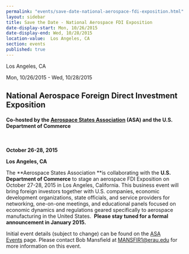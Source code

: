 ```yaml
---
permalink: "events/save-date-national-aerospace-fdi-exposition.html"
layout: sidebar
title: Save the Date - National Aerospace FDI Exposition
date-display-start: Mon, 10/26/2015
date-display-end: Wed, 10/28/2015
location-value:  Los Angeles, CA 
section: events
published: true
---
```

 Los Angeles, CA 

 Mon, 10/26/2015 - Wed, 10/28/2015

## National Aerospace Foreign Direct Investment Exposition

#### Co-hosted by the&nbsp;[Aerospace States Association](http://aerostates.org/)&nbsp;(ASA) and the U.S. Department of Commerce 
&nbsp;

**October 26-28, 2015**

**Los Angeles, CA**

The **Aerospace States Association
**is collaborating with the **U.S.
Department of Commerce** to stage
an aerospace FDI Exposition on October 27-28, 2015 in Los Angeles, California. This
business event will bring foreign investors together with U.S. companies,
economic development organizations, state officials, and service providers for
networking, one-on-one meetings, and educational panels focused on economic dynamics and
regulations geared specifically to aerospace manufacturing in the United
States.&nbsp; **Please stay tuned for a formal announcement in January
2015.&nbsp;**

Initial event details (subject to change) can be found on the&nbsp;[ASA Events](http://aerostates.org/events)&nbsp;page.&nbsp;Please&nbsp;contact Bob Mansfield at [MANSFIR1@erau.edu](mailto:MANSFIR1@erau.edu)&nbsp;for more information on this event.&nbsp;
  
 